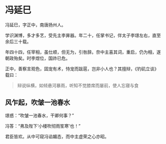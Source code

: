 # 冯延巳

冯延巳，字正中，南唐扬州人。

学识渊博，多才多艺，受先主李昪器。年二十，任掌书记，伴太子李璟左右，直至余后三十载。

年四十四，任宰相，虽仕顺，但无为，引咎辞。奈中主喜其词，重启，仍为相，遂朝政殆矣。时李煜位，国祚已危。

正中，善察言观色，固宠有术，恃宠而跋扈，岂非小人也？其擅辩，《钓矶立谈》载曰：
> 辩说纵横，如倾悬河暴雨，听知不觉膝席而屡前，使人忘寝与食


## 风乍起，吹皱一池春水

璟惑：“吹皱一池春水，干卿何事？”

冯答：“弗及陛下‘小楼吹彻雨笙寒’也！”

君臣皆欢。从中可窥冯谄媚态，而中主虚荣之心亦昭。


